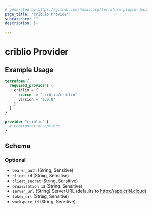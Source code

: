 ```yaml
---
# generated by https://github.com/hashicorp/terraform-plugin-docs
page_title: "criblio Provider"
subcategory: ""
description: |-
  
---
```


# criblio Provider



## Example Usage

```terraform
terraform {
  required_providers {
    criblio = {
      source  = "criblio/criblio"
      version = "1.0.8"
    }
  }
}

provider "criblio" {
  # Configuration options
}
```

<!-- schema generated by tfplugindocs -->
## Schema

### Optional

- `bearer_auth` (String, Sensitive)
- `client_id` (String, Sensitive)
- `client_secret` (String, Sensitive)
- `organization_id` (String, Sensitive)
- `server_url` (String) Server URL (defaults to https://app.cribl.cloud)
- `token_url` (String, Sensitive)
- `workspace_id` (String, Sensitive)
